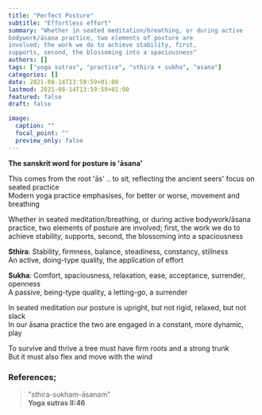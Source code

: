 ```yaml
---
title: "Perfect Posture"
subtitle: "Effortless effort"
summary: "Whether in seated meditation/breathing, or during active
bodywork/āsana practice, two elements of posture are
involved; the work we do to achieve stability, first,
supports, second, the blossoming into a spaciousness"
authors: []
tags: ["yoga sutras", "practice", "sthira + sukha", "asana"]
categories: []
date: 2021-08-14T13:59:59+01:00
lastmod: 2021-08-14T13:59:59+01:00
featured: false
draft: false

image:
  caption: ""
  focal_point: ""
  preview_only: false
---
```

**The sanskrit word for posture is 'āsana'**

This comes from the root 'ās' .. to sit, reflecting the
ancient seers' focus on seated practice\
Modern yoga practice emphasises, for better or worse,
movement and breathing

Whether in seated meditation/breathing, or during active
bodywork/āsana practice, two elements of posture are
involved; first, the work we do to achieve stability, supports, second, the blossoming into a spaciousness

**Sthira**:
Stability, firmness, balance, steadiness, constancy, stillness\
An active, doing-type quality,  the application of effort

**Sukha**:
Comfort, spaciousness, relaxation, ease, acceptance,
surrender, openness\
A passive, being-type quality,  a letting-go, a surrender

In seated meditation our posture is upright, but not rigid,
relaxed, but not slack\
In our āsana practice the two are engaged in a constant,
more dynamic, play

To survive and thrive a tree must have firm roots
and a strong trunk\
But it must also flex and move with the wind

### References;

>"sthira-sukham-āsanam"\
>**Yoga sutras II:46**
